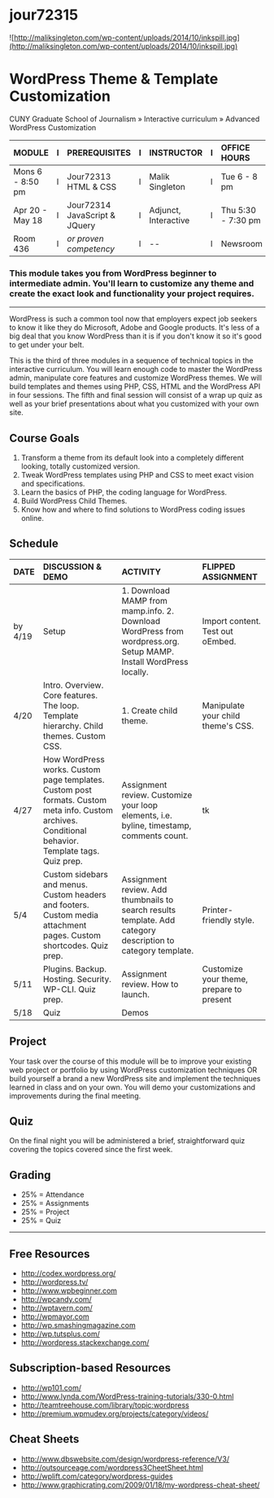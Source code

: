 jour72315
=========

![http://maliksingleton.com/wp-content/uploads/2014/10/inkspill.jpg](http://maliksingleton.com/wp-content/uploads/2014/10/inkspill.jpg)
# WordPress Theme & Template Customization

CUNY Graduate School of Journalism » Interactive curriculum » Advanced WordPress Customization

MODULE | l | PREREQUISITES | l | INSTRUCTOR | l | OFFICE HOURS
:---|:---|:---|:---|:---|:---|:---
Mons 6 - 8:50 pm | l | Jour72313 HTML & CSS | l | Malik Singleton | l | Tue 6 - 8 pm
Apr 20 - May 18 | l | Jour72314 JavaScript & JQuery | l | Adjunct, Interactive | l | Thu 5:30 - 7:30 pm
Room 436 | l | _or proven competency_ | l | -- | l | Newsroom

### This module takes you from WordPress beginner to intermediate admin. You'll learn to customize any theme and create the exact look and functionality your project requires.
---
WordPress is such a common tool now that employers expect job seekers to know it like they do Microsoft, Adobe and Google products. It's less of a big deal that you know WordPress than it is if you don't know it so it's good to get under your belt.

This is the third of three modules in a sequence of technical topics in the interactive curriculum. You will learn enough code to master the WordPress admin, manipulate core features and customize WordPress themes. We will build templates and themes using PHP, CSS, HTML and the WordPress API in four sessions. The fifth and final session will consist of a wrap up quiz as well as your brief presentations about what you customized with your own site.

## Course Goals
1. Transform a theme from its default look into a completely different looking, totally customized version.
2. Tweak WordPress templates using PHP and CSS to meet exact vision and specifications.
3. Learn the basics of PHP, the coding language for WordPress.
4. Build WordPress Child Themes.
5. Know how and where to find solutions to WordPress coding issues online.

## Schedule
DATE | DISCUSSION & DEMO | ACTIVITY | FLIPPED ASSIGNMENT
:--- |:--- |:--- |:---
by 4/19 | Setup | 1. Download MAMP from mamp.info. 2. Download WordPress from wordpress.org. Setup MAMP. Install WordPress locally. | Import content. Test out oEmbed.
4/20 | Intro. Overview. Core features. The loop. Template hierarchy. Child themes. Custom CSS. | 1. Create child theme. | Manipulate your child theme's CSS. | Create a landing page.
4/27 | How WordPress works. Custom page templates. Custom post formats. Custom meta info. Custom archives. Conditional behavior. Template tags. Quiz prep. | Assignment review. Customize your loop elements, i.e. byline, timestamp, comments count. | tk
5/4 | Custom sidebars and menus. Custom headers and footers. Custom media attachment pages. Custom shortcodes. Quiz prep. | Assignment review. Add thumbnails to search results template. Add category description to category template. | Printer-friendly style.
5/11 | Plugins. Backup. Hosting. Security. WP-CLI. Quiz prep. | Assignment review. How to launch. | Customize your theme, prepare to present
5/18 | Quiz | Demos | 

## Project
Your task over the course of this module will be to improve your existing web project or portfolio by using WordPress customization techniques OR build yourself a brand a new WordPress site and implement the techniques learned in class and on your own. You will demo your customizations and improvements during the final meeting.

## Quiz
On the final night you will be administered a brief, straightforward quiz covering the topics covered since the first week.

## Grading
- 25% = Attendance
- 25% = Assignments
- 25% = Project
- 25% = Quiz

---

## Free Resources
- <http://codex.wordpress.org/>
- <http://wordpress.tv/>
- <http://www.wpbeginner.com>
- <http://wpcandy.com/>
- <http://wptavern.com/>
- <http://wpmayor.com>
- <http://wp.smashingmagazine.com>
- <http://wp.tutsplus.com/>
- <http://wordpress.stackexchange.com/>

## Subscription-based Resources
- <http://wp101.com/>
- <http://www.lynda.com/WordPress-training-tutorials/330-0.html>
- <http://teamtreehouse.com/library/topic:wordpress>
- <http://premium.wpmudev.org/projects/category/videos/>

## Cheat Sheets
- <http://www.dbswebsite.com/design/wordpress-reference/V3/>
- <http://outsourceage.com/wordpress3CheetSheet.html>
- <http://wplift.com/category/wordpress-guides>
- <http://www.graphicrating.com/2009/01/18/my-wordpress-cheat-sheet/>
